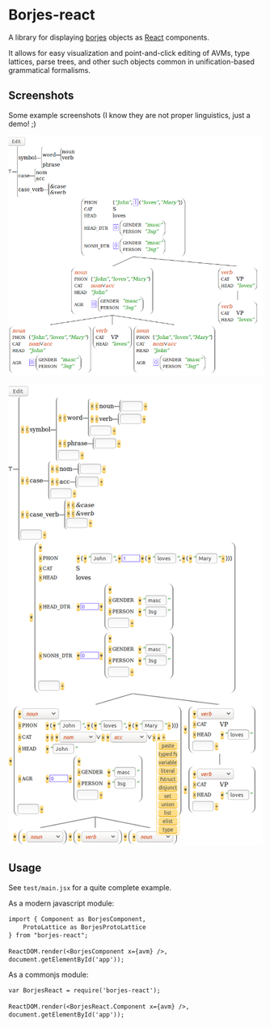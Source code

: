 # Borjes-react

A library for displaying [borjes](https://github.com/agarsev/borjes) objects as
[React](https://reactjs.org/) components.

It allows for easy visualization and point-and-click editing of AVMs, type
lattices, parse trees, and other such objects common in unification-based
grammatical formalisms.

## Screenshots

Some example screenshots (I know they are not proper linguistics, just a demo! ;)

![Visualization of grammatical objects](dist/visualization.png)

![An example of the edit view](dist/editing.png)

## Usage

See `test/main.jsx` for a quite complete example.

As a modern javascript module:

```JSX
import { Component as BorjesComponent,
    ProtoLattice as BorjesProtoLattice
} from "borjes-react";

ReactDOM.render(<BorjesComponent x={avm} />, document.getElementById('app'));
```

As a commonjs module:

```JSX
var BorjesReact = require('borjes-react');

ReactDOM.render(<BorjesReact.Component x={avm} />, document.getElementById('app'));
```
